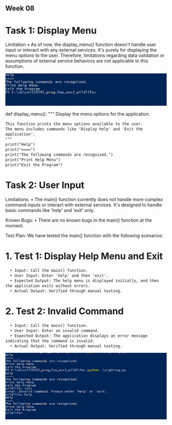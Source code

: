 ## Week 08 

# Task 1: Display Menu

Limitation
   •	As of now, the display_menu() function doesn't handle user input or interact with any external services. It's purely for displaying the menu options to the     user. Therefore, limitations regarding data validation or assumptions of external service behaviors are not applicable to this function. 

![screenshot](https://github.com/Foram1123/project-python/blob/main/Images/1display_menu.PNG)

def display_menu():
    """
    Display the menu options for the application.

    This function prints the menu options available to the user.
    The menu includes commands like 'Display help' and 'Exit the application'.
    """
    print("Help")
    print("====")
    print("The following commands are recognized.")
    print("Print Help Menu")
    print("Exit the Program")

# Task 2: User Input

Limitations:
•	The main() function currently does not handle more complex command inputs or interact with external services. It's designed to handle basic commands like 'help' and 'exit' only.

Known Bugs:
   •	There are no known bugs in the main() function at the moment.
   
Test Plan: We have tested the main() function with the following scenarios:
   # 1.	Test 1: Display Help Menu and Exit
   
      •	Input: Call the main() function.
      •	User Input: Enter 'help' and then 'exit'.
      •	Expected Output: The help menu is displayed initially, and then the application exits without errors.
      •	Actual Output: Verified through manual testing.
  #  2.	Test 2: Invalid Command
  
      •	Input: Call the main() function.
      •	User Input: Enter an invalid command.
      •	Expected Output: The application displays an error message indicating that the command is invalid.
      •	Actual Output: Verified through manual testing.

![screenshot](https://github.com/Foram1123/project-python/blob/main/Images/2%20main.PNG)
      

